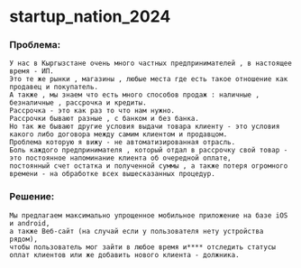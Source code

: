 # startup_nation_2024

### Проблема:
    У нас в Кыргызстане очень много частных предпринимателей , в настоящее время - ИП. 
    Это те же рынки , магазины , любые места где есть такое отношение как продавец и покупатель. 
    А также , мы знаем что есть много способов продаж : наличные , безналичные , рассрочка и кредиты. 
    Рассрочка - это как раз то что нам нужно. 
    Рассрочки бывают разные , с банком и без банка. 
    Но так же бывают другие условия выдачи товара клиенту - это условия какого либо договора между самим клиентом и продавцом.
    Проблема которую я вижу - не автоматизированная отрасль.
    Боль каждого предпринимателя , который отдал в рассрочку свой товар - это постоянное напоминание клиента об очередной оплате, 
    постоянный счет остатка и полученной суммы , а также потеря огромного времени - на обработке всех вышесказанных процедур. 

### Решение:
    Мы предлагаем максимально упрощенное мобильное приложение на базе iOS и android, 
    а также Веб-сайт (на случай если у пользователя нету устройства рядом), 
    чтобы пользователь мог зайти в любое время и**** отследить статусы оплат клиентов или же добавить нового клиента - должника. 